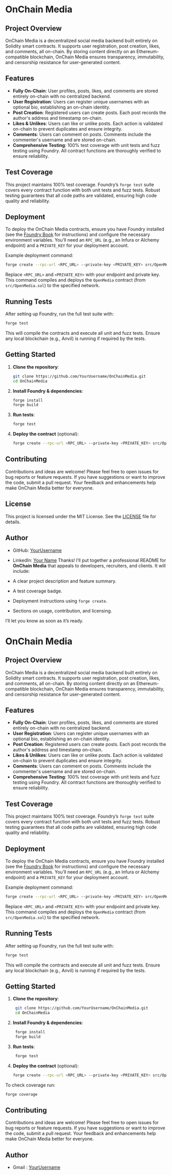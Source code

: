  # OnChain Media

## Project Overview

OnChain Media is a decentralized social media backend built entirely on Solidity smart contracts. It supports user registration, post creation, likes, and comments, all on-chain. By storing content directly on an Ethereum-compatible blockchain, OnChain Media ensures transparency, immutability, and censorship resistance for user-generated content.

## Features

* **Fully On-Chain**: User profiles, posts, likes, and comments are stored entirely on-chain with no centralized backend.
* **User Registration**: Users can register unique usernames with an optional bio, establishing an on-chain identity.
* **Post Creation**: Registered users can create posts. Each post records the author's address and timestamp on-chain.
* **Likes & Unlikes**: Users can like or unlike posts. Each action is validated on-chain to prevent duplicates and ensure integrity.
* **Comments**: Users can comment on posts. Comments include the commenter's username and are stored on-chain.
* **Comprehensive Testing**: 100% test coverage with unit tests and fuzz testing using Foundry. All contract functions are thoroughly verified to ensure reliability.

## Test Coverage

&#x20;This project maintains 100% test coverage. Foundry’s `forge test` suite covers every contract function with both unit tests and fuzz tests. Robust testing guarantees that all code paths are validated, ensuring high code quality and reliability.

## Deployment

To deploy the OnChain Media contracts, ensure you have Foundry installed (see the [Foundry Book](https://book.getfoundry.sh) for instructions) and configure the necessary environment variables. You’ll need an `RPC_URL` (e.g., an Infura or Alchemy endpoint) and a `PRIVATE_KEY` for your deployment account.

Example deployment command:

```bash
forge create --rpc-url <RPC_URL> --private-key <PRIVATE_KEY> src/OpenMedia.sol:OpenMedia
```

Replace `<RPC_URL>` and `<PRIVATE_KEY>` with your endpoint and private key. This command compiles and deploys the `OpenMedia` contract (from `src/OpenMedia.sol`) to the specified network.

## Running Tests

After setting up Foundry, run the full test suite with:

```bash
forge test
```

This will compile the contracts and execute all unit and fuzz tests. Ensure any local blockchain (e.g., Anvil) is running if required by the tests.

## Getting Started

1. **Clone the repository**:

   ```bash
   git clone https://github.com/YourUsername/OnChainMedia.git
   cd OnChainMedia
   ```
2. **Install Foundry & dependencies**:

   ```bash
   forge install
   forge build
   ```
3. **Run tests**:

   ```bash
   forge test
   ```
4. **Deploy the contract** (optional):

   ```bash
   forge create --rpc-url <RPC_URL> --private-key <PRIVATE_KEY> src/OpenMedia.sol:OpenMedia
   ```

## Contributing

Contributions and ideas are welcome! Please feel free to open issues for bug reports or feature requests. If you have suggestions or want to improve the code, submit a pull request. Your feedback and enhancements help make OnChain Media better for everyone.

## License

This project is licensed under the MIT License. See the [LICENSE](LICENSE) file for details.

## Author

* GitHub: [YourUsername](https://github.com/YourUsername)
* LinkedIn: [Your Name](https://www.linkedin.com/in/yourprofile)
Thanks! I’ll put together a professional README for **OnChain Media** that appeals to developers, recruiters, and clients. It will include:

* A clear project description and feature summary.
* A test coverage badge.
* Deployment instructions using `forge create`.
* Sections on usage, contribution, and licensing.

I’ll let you know as soon as it’s ready.


# OnChain Media

## Project Overview

OnChain Media is a decentralized social media backend built entirely on Solidity smart contracts. It supports user registration, post creation, likes, and comments, all on-chain. By storing content directly on an Ethereum-compatible blockchain, OnChain Media ensures transparency, immutability, and censorship resistance for user-generated content.

## Features

* **Fully On-Chain**: User profiles, posts, likes, and comments are stored entirely on-chain with no centralized backend.
* **User Registration**: Users can register unique usernames with an optional bio, establishing an on-chain identity.
* **Post Creation**: Registered users can create posts. Each post records the author's address and timestamp on-chain.
* **Likes & Unlikes**: Users can like or unlike posts. Each action is validated on-chain to prevent duplicates and ensure integrity.
* **Comments**: Users can comment on posts. Comments include the commenter's username and are stored on-chain.
* **Comprehensive Testing**: 100% test coverage with unit tests and fuzz testing using Foundry. All contract functions are thoroughly verified to ensure reliability.

## Test Coverage

&#x20;This project maintains 100% test coverage. Foundry’s `forge test` suite covers every contract function with both unit tests and fuzz tests. Robust testing guarantees that all code paths are validated, ensuring high code quality and reliability.

## Deployment

To deploy the OnChain Media contracts, ensure you have Foundry installed (see the [Foundry Book](https://book.getfoundry.sh) for instructions) and configure the necessary environment variables. You’ll need an `RPC_URL` (e.g., an Infura or Alchemy endpoint) and a `PRIVATE_KEY` for your deployment account.

Example deployment command:

```bash
forge create --rpc-url <RPC_URL> --private-key <PRIVATE_KEY> src/OpenMedia.sol:OpenMedia
```

Replace `<RPC_URL>` and `<PRIVATE_KEY>` with your endpoint and private key. This command compiles and deploys the `OpenMedia` contract (from `src/OpenMedia.sol`) to the specified network.

## Running Tests

After setting up Foundry, run the full test suite with:

```bash
forge test
```

This will compile the contracts and execute all unit and fuzz tests. Ensure any local blockchain (e.g., Anvil) is running if required by the tests.

## Getting Started

1. **Clone the repository**:

   ```bash
    git clone https://github.com/YourUsername/OnChainMedia.git
    cd OnChainMedia
   ```
2. **Install Foundry & dependencies**:

   ```bash
    forge install
    forge build
   ```
3. **Run tests**:

   ```bash
    forge test
   ```
4. **Deploy the contract** (optional):

   ```bash
   forge create --rpc-url <RPC_URL> --private-key <PRIVATE_KEY> src/OpenMedia.sol:OpenMedia
   ```
  To check coverage run:
  ```bash
  forge coverage
  ```

## Contributing

Contributions and ideas are welcome! Please feel free to open issues for bug reports or feature requests. If you have suggestions or want to improve the code, submit a pull request. Your feedback and enhancements help make OnChain Media better for everyone.

 

## Author

* Gmail : [YourUsername](https://github.com/YourUsername)
 
